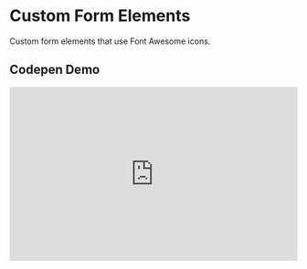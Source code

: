 # Custom Form Elements
 Custom form elements that use Font Awesome icons.

## Codepen Demo
<iframe height="305" style="width: 100%;" scrolling="no" title="Custom Form Elements Demo" src="https://codepen.io/areimel/embed/yLaJpXN?height=305&theme-id=dark&default-tab=css,result" frameborder="no" loading="lazy" allowtransparency="true" allowfullscreen="true">
  See the Pen <a href='https://codepen.io/areimel/pen/yLaJpXN'>Custom Form Elements Demo</a> by Alec Reimel
  (<a href='https://codepen.io/areimel'>@areimel</a>) on <a href='https://codepen.io'>CodePen</a>.
</iframe>
